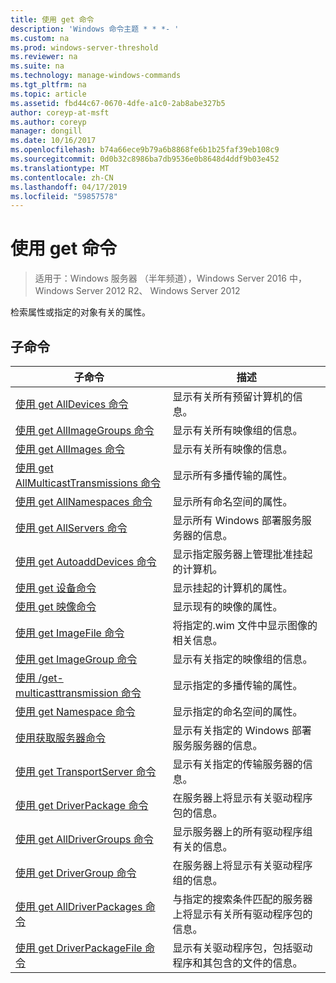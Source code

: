 ```yaml
---
title: 使用 get 命令
description: 'Windows 命令主题 * * *- '
ms.custom: na
ms.prod: windows-server-threshold
ms.reviewer: na
ms.suite: na
ms.technology: manage-windows-commands
ms.tgt_pltfrm: na
ms.topic: article
ms.assetid: fbd44c67-0670-4dfe-a1c0-2ab8abe327b5
author: coreyp-at-msft
ms.author: coreyp
manager: dongill
ms.date: 10/16/2017
ms.openlocfilehash: b74a66ece9b79a6b8868fe6b1b25faf39eb108c9
ms.sourcegitcommit: 0d0b32c8986ba7db9536e0b8648d4ddf9b03e452
ms.translationtype: MT
ms.contentlocale: zh-CN
ms.lasthandoff: 04/17/2019
ms.locfileid: "59857578"
---
```

# <a name="using-the-get-command"></a>使用 get 命令

>适用于：Windows 服务器 （半年频道），Windows Server 2016 中，Windows Server 2012 R2、 Windows Server 2012

检索属性或指定的对象有关的属性。
## <a name="subcommands"></a>子命令
|子命令|描述|
|-------|--------|
|[使用 get AllDevices 命令](using-the-get-alldevices-command.md)|显示有关所有预留计算机的信息。|
|[使用 get AllImageGroups 命令](using-the-get-allimagegroups-command.md)|显示有关所有映像组的信息。|
|[使用 get AllImages 命令](using-the-get-allimages-command.md)|显示有关所有映像的信息。|
|[使用 get AllMulticastTransmissions 命令](using-the-get-allmulticasttransmissions-command.md)|显示所有多播传输的属性。|
|[使用 get AllNamespaces 命令](using-the-get-allnamespaces-command.md)|显示所有命名空间的属性。|
|[使用 get AllServers 命令](using-the-get-allservers-command.md)|显示所有 Windows 部署服务服务器的信息。|
|[使用 get AutoaddDevices 命令](using-the-get-autoadddevices-command.md)|显示指定服务器上管理批准挂起的计算机。|
|[使用 get 设备命令](using-the-get-device-command.md)|显示挂起的计算机的属性。|
|[使用 get 映像命令](using-the-get-image-command.md)|显示现有的映像的属性。|
|[使用 get ImageFile 命令](using-the-get-imagefile-command.md)|将指定的.wim 文件中显示图像的相关信息。|
|[使用 get ImageGroup 命令](using-the-get-imagegroup-command.md)|显示有关指定的映像组的信息。|
|[使用 /get-multicasttransmission 命令](using-the-get-multicasttransmission-command.md)|显示指定的多播传输的属性。|
|[使用 get Namespace 命令](using-the-get-namespace-command.md)|显示指定的命名空间的属性。|
|[使用获取服务器命令](using-the-get-server-command.md)|显示有关指定的 Windows 部署服务服务器的信息。|
|[使用 get TransportServer 命令](using-the-get-transportserver-command.md)|显示有关指定的传输服务器的信息。|
|[使用 get DriverPackage 命令](using-the-get-driverpackage-command.md)|在服务器上将显示有关驱动程序包的信息。|
|[使用 get AllDriverGroups 命令](using-the-get-alldrivergroups-command.md)|显示服务器上的所有驱动程序组有关的信息。|
|[使用 get DriverGroup 命令](using-the-get-drivergroup-command.md)|在服务器上将显示有关驱动程序组的信息。|
|[使用 get AllDriverPackages 命令](using-the-get-alldriverpackages-command.md)|与指定的搜索条件匹配的服务器上将显示有关所有驱动程序包的信息。|
|[使用 get DriverPackageFile 命令](using-the-get-driverpackagefile-command.md)|显示有关驱动程序包，包括驱动程序和其包含的文件的信息。|

